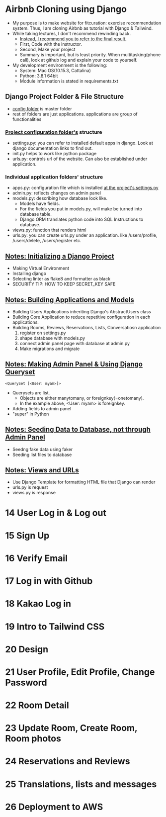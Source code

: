 # Airbnb Cloning using Django

- My purpose is to make website for fitcuration: exercise recommendation system. Thus, I am cloning Airbnb as tutorial with Django & Tailwind.
- While taking lectures, I don't recommend rewinding back.
  - [Instead, I recommend you to refer to the final result.](https://github.com/nomadcoders/airbnb-clone) 
  - First, Code with the instructor.
  - Second, Make your project 
  - Summary is important, but is least priority. When multitasking(phone call), look at github log and explain your code to yourself. 
- My development environment is the following:
  - System: Mac OS(10.15.3, Cattalina) 
  - Python: 3.8.1 64bit
  - Module information is stated in requirements.txt

## Django Project Folder & File Structure

- [config folder](./config) is master folder
- rest of folders are just applications. applications are group of functionalities

### [Project configuration folder's](./config) structure

- settings.py: you can refer to installed default apps in django. Look at django documentation links to find out.
- init.py helps to work like python package
- urls.py: controls url of the website. Can also be established under application. 

### Individual application folders' structure

- apps.py: configuration file which is installed [at the project's settings.py](./config/setttings.py)
- admin.py: reflects changes on admin panel
- models.py: describing how database look like.
  - Models have fields.
  - For the fields you put in models.py, will make be turned into database table. 
  - Django ORM translates python code into SQL Instructions to database.
- views.py: function that renders html
- urls.py: you can create urls.py under an application.
  like /users/profile, /users/delete, /users/register etc.

## [Notes: Initializing a Django Project](./_notes/1_Creating_a_Django_Project.md)

- Making Virtual Environment
- Installing django
- Selecting linter as flake8 and formatter as black
- SECURITY TIP: HOW TO KEEP SECRET_KEY SAFE

## [Notes: Building Applications and Models](./_notes/2_Building_Applications_and_Models.md)

- Building Users Applications inheriting Django's AbstractUsers class
- Building Core Application to reduce repetitive configuration in each applications.
- Building Rooms, Reviews, Reservations, Lists, Conversatiosn application
  1. register on settings.py
  2. shape database with models.py
  3. connect admin panel page with database at admin.py
  4. Make migrations and migrate

## [Notes: Making Admin Panel & Using Django Queryset](./_notes/3_Building_Admin_Panel.md)

```
<QuerySet [<User: myam>]>
```

- Querysets are list.
  - Objects are either manytomany, or foreignkey(=onetomany). 
  - In the example above, <User: myam> is foreignkey.
- Adding fields to admin panel
- "super" in Python

## [Notes: Seeding Data to Database, not through Admin Panel](./_notes/4_Seeding_Data_(NOT_by_Admin)_&_Fake_Data.md)

- Seedng fake data using faker
- Seeding list files to database

## [Notes: Views and URLs](./_notes/5_Views_and_URLs.md)

- Use Django Template for formatting HTML file that Django can render
- urls.py is request
- views.py is response









# 14 User Log in & Log out



# 15 Sign Up 





# 16 Verify Email



# 17 Log in with Github







# 18 Kakao Log in





# 19 Intro to Tailwind CSS







# 20 Design





# 21 User Profile, Edit Profile, Change Password







# 22 Room Detail





# 23 Update Room, Create Room, Room photos



# 24 Reservations and Reviews





# 25 Translations, lists and messages





# 26 Deployment to AWS












